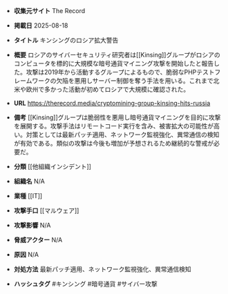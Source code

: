 - **収集元サイト**
The Record

- **掲載日**
2025-08-18

- **タイトル**
キンシングのロシア拡大警告

- **概要**
ロシアのサイバーセキュリティ研究者は[[Kinsing]]グループがロシアのコンピュータを標的に大規模な暗号通貨マイニング攻撃を開始したと報告した。攻撃は2019年から活動するグループによるもので、脆弱なPHPテストフレームワークの欠陥を悪用しサーバー制御を奪う手法を用いる。これまで北米や欧州で多かった活動が初めてロシアで大規模に確認された。

- **URL**
https://therecord.media/cryptomining-group-kinsing-hits-russia

- **備考**
[[Kinsing]]グループは脆弱性を悪用し暗号通貨マイニングを目的に攻撃を展開する。攻撃手法はリモートコード実行を含み、被害拡大の可能性が高い。対策としては最新パッチ適用、ネットワーク監視強化、異常通信の検知が有効である。類似の攻撃は今後も増加が予想されるため継続的な警戒が必要だ。

- **分類**
[[他組織インシデント]]

- **組織名**
N/A

- **業種**
[[IT]]

- **攻撃手口**
[[マルウェア]]

- **攻撃影響**
N/A

- **脅威アクター**
N/A

- **原因**
N/A

- **対処方法**
最新パッチ適用、ネットワーク監視強化、異常通信検知

- **ハッシュタグ**
#キンシング #暗号通貨 #サイバー攻撃
